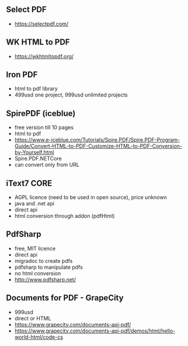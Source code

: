 ## Select PDF
* https://selectpdf.com/

## WK HTML to PDF
* https://wkhtmltopdf.org/

## Iron PDF	
* html to pdf library
* 499usd one project, 999usd unlimited projects

## SpirePDF (iceblue)
* free version till 10 pages
* html to pdf
* https://www.e-iceblue.com/Tutorials/Spire.PDF/Spire.PDF-Program-Guide/Convert-HTML-to-PDF-Customize-HTML-to-PDF-Conversion-by-Yourself.html
* Spire.PDF.NETCore
* can convert only from URL

## iText7 CORE
* AGPL licence (need to be used in open source), price unknown
* java and .net api
* direct api
* html conversion through addon (pdfHtml)

## PdfSharp
* free, MIT licence
* direct api
* migradoc to create pdfs
* pdfsharp to manipulate pdfs
* no html conversion
* http://www.pdfsharp.net/


## Documents for PDF - GrapeCity 
* 999usd
* direct or HTML
* https://www.grapecity.com/documents-api-pdf/
* https://www.grapecity.com/documents-api-pdf/demos/html/hello-world-html/code-cs
